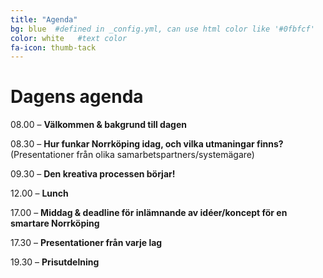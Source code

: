 ```yaml
---
title: "Agenda"
bg: blue  #defined in _config.yml, can use html color like '#0fbfcf'
color: white   #text color
fa-icon: thumb-tack
---
```


# Dagens agenda

08.00 – **Välkommen & bakgrund till dagen**

08.30 – **Hur funkar Norrköping idag, och vilka utmaningar finns?**
(Presentationer från olika samarbetspartners/systemägare)

09.30 – **Den kreativa processen börjar!**

12.00 – **Lunch**

17.00 – **Middag & deadline för inlämnande av idéer/koncept för en smartare Norrköping**

17.30 – **Presentationer från varje lag**

19.30 – **Prisutdelning**